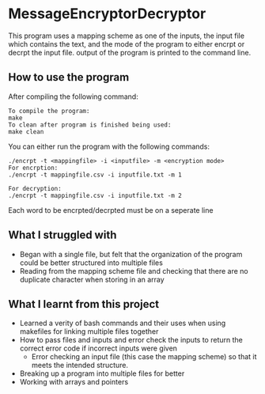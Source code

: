 # MessageEncryptorDecryptor

This program uses a mapping scheme as one of the inputs, the input file which contains the text, and the mode of the program to either encrpt or decrpt the input file. output of the program is printed to the command line.

## How to use the program
After compiling the following command:
```
To compile the program:
make
To clean after program is finished being used:
make clean
```
You can either run the program with the following commands:
```
./encrpt -t <mappingfile> -i <inputfile> -m <encryption mode>
For encrption:
./encrpt -t mappingfile.csv -i inputfile.txt -m 1

For decryption:
./encrpt -t mappingfile.csv -i inputfile.txt -m 2
```

Each word to be encrpted/decrpted must be on a seperate line

## What I struggled with
- Began with a single file, but felt that the organization of the program could be better structured into multiple files
- Reading from the mapping scheme file and checking that there are no duplicate character when storing in an array

## What I learnt from this project
- Learned a verity of bash commands and their uses when using makefiles for linking multiple files together
- How to pass files and inputs and error check the inputs to return the correct error code if incorrect inputs were given
    - Error checking an input file (this case the mapping scheme) so that it meets the intended structure.
- Breaking up a program into multiple files for better
- Working with arrays and pointers